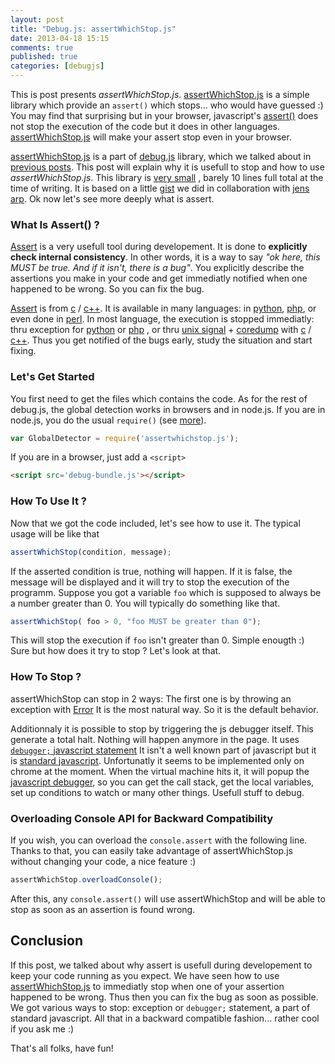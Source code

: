```yaml
---
layout: post
title: "Debug.js: assertWhichStop.js"
date: 2013-04-18 15:15
comments: true
published: true
categories: [debugjs]
---
```


This is post presents *assertWhichStop.js*.
[assertWhichStop.js](https://github.com/jeromeetienne/debug.js/tree/master/src)
is a simple library which provide an ```assert()``` which stops... 
who would have guessed :)
You may find that surprising but in your browser,
javascript's 
[assert()](https://getfirebug.com/wiki/index.php/Console_API#console.assert.28expression.5B.2C_object.2C_....5D.29)
does not stop the execution of the code but it does in other languages.
[assertWhichStop.js](https://github.com/jeromeetienne/debug.js/tree/master/src)
will make your assert stop even in your browser.

[assertWhichStop.js](https://github.com/jeromeetienne/debug.js/tree/master/src)
is a part of 
[debug.js](https://github.com/jeromeetienne/debug.js) library,
which we talked about in [previous posts](/blog/categories/debugjs/).
This post will explain why it is usefull to stop and how to use *assertWhichStop.js*.
This library is 
[very small](https://github.com/jeromeetienne/debug.js/blob/master/src/assertwhichstop.js)
, barely 10 lines full total at the time of writing.
It is based on a little
[gist](https://gist.github.com/2651899)
we did in collaboration with
[jens arp](https://plus.google.com/118110542957297456336/posts). 
Ok now let's see more deeply what is assert.

<!-- more -->


### What Is Assert() ?

[Assert](http://en.wikipedia.org/wiki/Assertion_\(computing\))
is a very usefull tool during developement.
It is done to **explicitly check internal consistency**.
In other words, it is a way to say *"ok here, this MUST be true. And if it isn't, there is a bug"*.
You explicitly describe the assertions you make in your code
and 
get immediatly notified when one happened to be wrong.
So you can fix the bug.

[Assert](http://en.wikipedia.org/wiki/Assertion_\(computing\))
is from
[c](http://en.wikipedia.org/wiki/C_\(programming_language\))
/
[c++](http://en.wikipedia.org/wiki/C%2B%2B).
It is available in many languages: in
[python](http://docs.python.org/3.3/reference/simple_stmts.html#the-assert-statement),
[php](http://php.net/manual/en/function.assert.php),
or even done in 
[perl](http://search.cpan.org/~mschwern/Carp-Assert-0.20/lib/Carp/Assert.pm).
In most language, the execution is stopped immediatly: thru exception for
[python](http://docs.python.org/3.3/reference/simple_stmts.html#the-assert-statement)
or
[php](http://php.net/manual/en/function.assert.php)
, or thru 
[unix signal](http://en.wikipedia.org/wiki/Unix_signal)
+ 
[coredump](http://en.wikipedia.org/wiki/Core_dump)
with
[c](http://en.wikipedia.org/wiki/C_\(programming_language\))
/
[c++](http://en.wikipedia.org/wiki/C%2B%2B).
Thus you get notified of the bugs early,
study the situation and start fixing.


### Let's Get Started
You first need to get the files which contains the code.
As for the rest of debug.js, the global detection works in browsers and in node.js.
If you are in node.js, you do the usual ```require()```
(see [more](http://nodejs.org/api/globals.html#globals_require)).

```javascript
var GlobalDetector = require('assertwhichstop.js');
```

If you are in a browser, just add a ```<script>```

```html
<script src='debug-bundle.js'></script>
```

### How To Use It ?

Now that we got the code included, let's see how to use it.
The typical usage will be like that

```javascript
assertWhichStop(condition, message);
```

If the asserted condition is true, nothing will happen.
If it is false, the message will be displayed and it will try to stop the execution of the programm.
Suppose you got a variable ```foo``` which is supposed to always be a number greater than 0.
You will typically do something like that.

```javascript
assertWhichStop( foo > 0, "foo MUST be greater than 0");
```

This will stop the execution if ```foo``` isn't greater than 0. Simple enougth :)
Sure but how does it try to stop ? Let's look at that.

### How To Stop ?

assertWhichStop can stop in 2 ways:
The first one is by throwing an exception with [Error](http://example.com/mdn)
It is the most natural way. 
So it is the default behavior. 

Additionnaly it is possible to stop by triggering the js debugger itself.
This generate a total halt. Nothing will happen anymore in the page.
It uses [```debugger;``` javascript statement](https://developer.mozilla.org/en-US/docs/JavaScript/Reference/Statements/debugger)
It isn't a well known part of javascript but it is
[standard javascript](http://www.ecma-international.org/ecma-262/5.1/#sec-12.15).
Unfortunatly it seems to be implemented only on chrome at the moment.
When the virtual machine hits it, it will popup the
[javascript debugger](https://developer.mozilla.org/en-US/docs/JavaScript/Reference/Statements/debugger),
so you can get the call stack, get the local variables,
set up conditions to watch or many other things. Usefull stuff to debug.

### Overloading Console API for Backward Compatibility

If you wish, you can overload the ```console.assert``` with the following line.
Thanks to that, you can easily take advantage of
assertWhichStop.js without changing your code, a nice feature :)

```javascript
assertWhichStop.overloadConsole();
```

After this, any ```console.assert()``` will use assertWhichStop and will be able to stop as 
soon as an assertion is found wrong.

## Conclusion
If this post, we talked about 
why assert is usefull during  developement to keep your code running as you expect. 
We have seen 
how to use [assertWhichStop.js](https://github.com/jeromeetienne/debug.js/tree/master/src)
to immediatly stop when one of your assertion happened to be wrong.
Thus then you can fix the bug as soon as possible.
We got various ways to stop: exception or ```debugger;``` statement, a part of standard javascript. 
All that in a backward compatible fashion... rather cool if you ask me :)

That's all folks, have fun!




